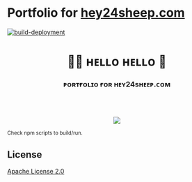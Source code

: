 # Portfolio for [hey24sheep.com](https://hey24sheep.com)

<!--[![Header](https://github-readme-stats.vercel.app/api?username=Hey24sheep&show_icons=true&include_all_commits=true)](https://some-url.dev/)-->

[![build-deployment](https://github.com/hey24sheep/hey24sheep.github.io/actions/workflows/pages/pages-build-deployment/badge.svg)](https://github.com/hey24sheep/hey24sheep.github.io/actions/workflows/pages/pages-build-deployment)

<h1 align='center'>🙋‍♂️ ʜᴇʟʟᴏ ʜᴇʟʟᴏ 👋</h1>
<h3 align='center'>
    ᴘᴏʀᴛғᴏʟɪᴏ ғᴏʀ ʜᴇʏ24sʜᴇᴇᴘ.ᴄᴏᴍ
</h3>
</br>
</br>

<p align='center'>
  <img align='center' src='https://github-readme-stats.vercel.app/api?username=Hey24sheep&show_icons=true&include_all_commits=true&border_radius=15&theme=dark'/>
</p>

<sub>
    Check npm scripts to build/run.
</sub>

## License

[Apache License 2.0](https://github.com/hey24sheep/hey24sheep.github.io/blob/main/LICENSE)
